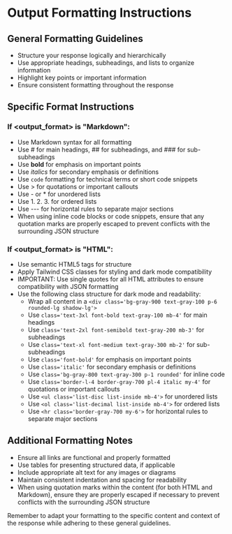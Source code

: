 # Output Formatting Instructions

## General Formatting Guidelines
- Structure your response logically and hierarchically
- Use appropriate headings, subheadings, and lists to organize information
- Highlight key points or important information
- Ensure consistent formatting throughout the response

## Specific Format Instructions

### If <output_format> is "Markdown":
- Use Markdown syntax for all formatting
- Use # for main headings, ## for subheadings, and ### for sub-subheadings
- Use **bold** for emphasis on important points
- Use *italics* for secondary emphasis or definitions
- Use `code` formatting for technical terms or short code snippets
- Use > for quotations or important callouts
- Use - or * for unordered lists
- Use 1. 2. 3. for ordered lists
- Use --- for horizontal rules to separate major sections
- When using inline code blocks or code snippets, ensure that any quotation marks are properly escaped to prevent conflicts with the surrounding JSON structure

### If <output_format> is "HTML":
- Use semantic HTML5 tags for structure
- Apply Tailwind CSS classes for styling and dark mode compatibility
- IMPORTANT: Use single quotes for all HTML attributes to ensure compatibility with JSON formatting
- Use the following class structure for dark mode and readability:
  - Wrap all content in a `<div class='bg-gray-900 text-gray-100 p-6 rounded-lg shadow-lg'>`
  - Use `class='text-3xl font-bold text-gray-100 mb-4'` for main headings
  - Use `class='text-2xl font-semibold text-gray-200 mb-3'` for subheadings
  - Use `class='text-xl font-medium text-gray-300 mb-2'` for sub-subheadings
  - Use `class='font-bold'` for emphasis on important points
  - Use `class='italic'` for secondary emphasis or definitions
  - Use `class='bg-gray-800 text-gray-300 p-1 rounded'` for inline code
  - Use `class='border-l-4 border-gray-700 pl-4 italic my-4'` for quotations or important callouts
  - Use `<ul class='list-disc list-inside mb-4'>` for unordered lists
  - Use `<ol class='list-decimal list-inside mb-4'>` for ordered lists
  - Use `<hr class='border-gray-700 my-6'>` for horizontal rules to separate major sections

## Additional Formatting Notes
- Ensure all links are functional and properly formatted
- Use tables for presenting structured data, if applicable
- Include appropriate alt text for any images or diagrams
- Maintain consistent indentation and spacing for readability
- When using quotation marks within the content (for both HTML and Markdown), ensure they are properly escaped if necessary to prevent conflicts with the surrounding JSON structure

Remember to adapt your formatting to the specific content and context of the response while adhering to these general guidelines.
